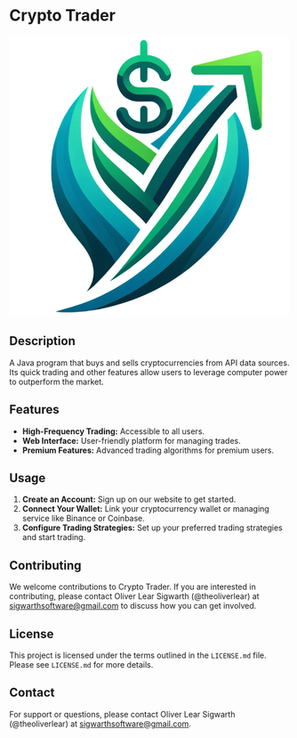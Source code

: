 # Crypto Trader

<img src="src/main/resources/static/images/crypto_trader_logos/crypto_trader_logo_cropped.png">

## Description

A Java program that buys and sells cryptocurrencies from API data sources. Its
quick trading and other features allow users to leverage computer power to
outperform the market.

## Features
- **High-Frequency Trading:** Accessible to all users.
- **Web Interface:** User-friendly platform for managing trades.
- **Premium Features:** Advanced trading algorithms for premium users.

## Usage
1. **Create an Account:** Sign up on our website to get started.
2. **Connect Your Wallet:** Link your cryptocurrency wallet or managing service like Binance or Coinbase.
3. **Configure Trading Strategies:** Set up your preferred trading strategies and start trading.

## Contributing
We welcome contributions to Crypto Trader. If you are interested in 
contributing, please contact Oliver Lear Sigwarth (@theoliverlear) at 
[sigwarthsoftware@gmail.com](mailto:sigwarthsoftware@gmail.com) to discuss
how you can get involved.

## License
This project is licensed under the terms outlined in the `LICENSE.md` 
file. Please see `LICENSE.md` for more details.

## Contact
For support or questions, please contact Oliver Lear Sigwarth (@theoliverlear)
at [sigwarthsoftware@gmail.com](mailto:sigwarthsoftware@gmail.com).